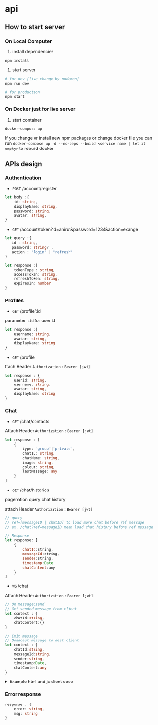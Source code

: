 # api

## How to start server

### On Local Computer

1. install dependencies

```bash
npm install
```

1. start server

```bash
# for dev [live change by nodemon]
npm run dev

# for production
npm start
```

### On Docker just for live server

1. start container

```bash
docker-compose up
```

If you change or install new npm packages or change docker file you can run `docker-compose up -d --no-deps --build <service name | let it empty>` to rebuild docker

## APIs design

### Authentication

- `POST` /account/register

```Typescript
let body :{
    id: string,
    displayName: string,
    password: string,
    avatar: string,
}
```

- `GET` /account/token?id=anirut&password=1234&action=exange

```typescript
let query :{
   id : string,
   password: string? ,
   action : "login" | "refresh"
}

let response :{
    tokenType : string,
    accessToken: string,
    refreshToken: string,
    expiresIn: number
}
```

### Profiles

- `GET` /profile/:id

parameter `:id` for user id

```typescript
let response :{
    username: string,
    avatar: string,
    displayName: string
}
```

- `GET` /profile

ttach Header `Authorization` : `Bearer [jwt]`

```typescript
let response : {
    userid: string,
    username: string,
    avatar: string,
    displayName: string
}
```

### Chat

- `GET` /chat/contacts

Attach Header `Authorization` : `Bearer [jwt]`

```typescript
let response : [
    {
        type: "group"|"private",
        chatID: string,
        chatName: string,
        image: string,
        colour: string,
        lastMassage: any
    }
]
```

- `GET` /chat/histories

pagenation query chat history

attach Header `Authorization` : `Bearer [jwt]`

```javascript
// query
// ref=[messageID | chatID] to load more chat before ref message
// ex. /chat?ref=messageID mean load chat history before ref message

// Response
let response: [
    {
        chatId:string,
        messageId:string,
        sender:string,
        timestamp:Date
        chatContent:any
    }
]

```

- `WS` /chat

Attach Header `Authorization` : `Bearer [jwt]`

```typescript
// On message:send
// Get sended message from client
let context : {
    chatId:string,
    chatContent:{}
}

// Emit message
// Boadcast message to dest client
let context : {
    chatId:string,
    messageId:string,
    sender:string,
    timestamp:Date,
    chatContent:any
}
```

<details>

  <summary>Example html and js client code</summary>

```html
<body>
    <script src="https://cdn.socket.io/3.1.3/socket.io.min.js"
        integrity="sha384-cPwlPLvBTa3sKAgddT6krw0cJat7egBga3DJepJyrLl4Q9/5WLra3rrnMcyTyOnh"
        crossorigin="anonymous"></script>

    <input type="text" id="namespace" placeholder="namespace" value="chat">
    <input type="text" id="token" placeholder="token" value="Bearer auth_token">
    <button id="connectbtn" onclick="connectSocket(token.value)">connectSocket</button>
    <input type="text" id="chatid" placeholder="chatid" value="6501f75c0af993316f6f2e30">
    <hr>

    <div id="chat">
        <button onclick="addMessageBlog({msg:'anirut'})" hidden>add</button>
    </div>
    <input type="text" id="message" placeholder="Enter your message">
    <button onclick="sendMessage({chatId:chatid.value,chatContent:message.value})">send</button>

</body>

<script>
    var socket;

    const connectSocket = token => {
        socket = io(`ws://localhost:3000/${namespace.value}`, {
            auth: (cb) => {
                cb({
                    token: token
                });
            }
        });
        socket.on("message",resiveMsg);
    };

    function resiveMsg(msg){
        addMessageBlog(msg);
    }

    function addMessageBlog(context){
        const msg = document.createElement("p");
        msg.innerHTML = JSON.stringify(context);
        chat.appendChild(msg);
    }

    function sendMessage(context){
        if(!socket) connectbtn.click();
        socket.emit("message:send",context);
    }
</script>

```

</details>

### Error response

```typescript
response : {
    error: string,
    msg: string
}
```
